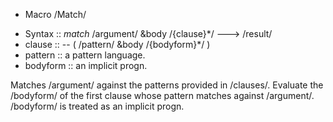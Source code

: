 
* Macro /Match/

+ Syntax :: *match* /argument/ &body /{clause}*/ ---> /result/
+ clause :: -- ( /pattern/ &body /{bodyform}*/ )
+ pattern :: a pattern language.
+ bodyform :: an implicit progn.

Matches /argument/ against the patterns provided in /clauses/. Evaluate the /bodyform/ of the first clause whose pattern matches against /argument/. /bodyform/ is treated as an implicit progn.
